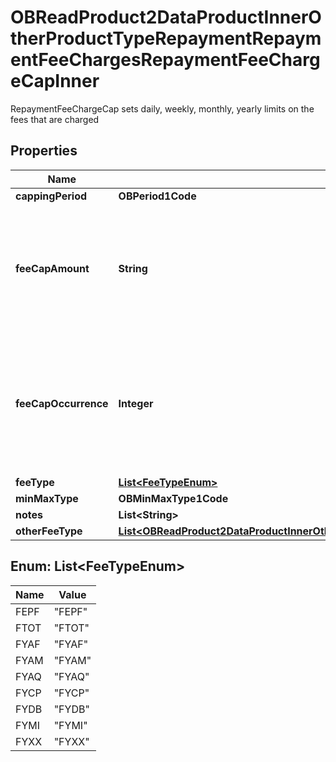 

# OBReadProduct2DataProductInnerOtherProductTypeRepaymentRepaymentFeeChargesRepaymentFeeChargeCapInner

RepaymentFeeChargeCap sets daily, weekly, monthly, yearly limits on the fees that are charged

## Properties

| Name | Type | Description | Notes |
|------------ | ------------- | ------------- | -------------|
|**cappingPeriod** | **OBPeriod1Code** |  |  [optional] |
|**feeCapAmount** | **String** | Cap amount charged for a fee/charge (where it is charged in terms of an amount rather than a rate) |  [optional] |
|**feeCapOccurrence** | **Integer** | fee/charges are captured dependent on the number of occurrences rather than capped at a particular amount |  [optional] |
|**feeType** | [**List&lt;FeeTypeEnum&gt;**](#List&lt;FeeTypeEnum&gt;) |  |  |
|**minMaxType** | **OBMinMaxType1Code** |  |  |
|**notes** | **List&lt;String&gt;** |  |  [optional] |
|**otherFeeType** | [**List&lt;OBReadProduct2DataProductInnerOtherProductTypeLoanInterestLoanInterestTierBandSetInnerLoanInterestFeesChargesInnerLoanInterestFeeChargeCapInnerOtherFeeTypeInner&gt;**](OBReadProduct2DataProductInnerOtherProductTypeLoanInterestLoanInterestTierBandSetInnerLoanInterestFeesChargesInnerLoanInterestFeeChargeCapInnerOtherFeeTypeInner.md) |  |  [optional] |



## Enum: List&lt;FeeTypeEnum&gt;

| Name | Value |
|---- | -----|
| FEPF | &quot;FEPF&quot; |
| FTOT | &quot;FTOT&quot; |
| FYAF | &quot;FYAF&quot; |
| FYAM | &quot;FYAM&quot; |
| FYAQ | &quot;FYAQ&quot; |
| FYCP | &quot;FYCP&quot; |
| FYDB | &quot;FYDB&quot; |
| FYMI | &quot;FYMI&quot; |
| FYXX | &quot;FYXX&quot; |



